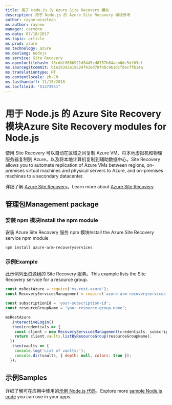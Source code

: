 ```yaml
---
title: 用于 Node.js 的 Azure Site Recovery 模块
description: 用于 Node.js 的 Azure Site Recovery 模块参考
author: rayne-wiselman
ms.author: raynew
manager: carmonm
ms.date: 07/18/2017
ms.topic: article
ms.prod: azure
ms.technology: azure
ms.devlang: nodejs
ms.service: Site Recovery
ms.openlocfilehash: f8cddf806b921d5445cd0757b64aeb0dc5df03cf
ms.sourcegitcommit: b1e29342a19524f43ed70f4bc961dcfdacffb14a
ms.translationtype: HT
ms.contentlocale: zh-CN
ms.lasthandoff: 11/15/2018
ms.locfileid: "51373951"
---
```

# <a name="azure-site-recovery-modules-for-nodejs"></a><span data-ttu-id="bafbe-103">用于 Node.js 的 Azure Site Recovery 模块</span><span class="sxs-lookup"><span data-stu-id="bafbe-103">Azure Site Recovery modules for Node.js</span></span>

<span data-ttu-id="bafbe-104">使用 Site Recovery 可以自动在区域之间复制 Azure VM、将本地虚拟机和物理服务器复制到 Azure，以及将本地计算机复制到辅助数据中心。</span><span class="sxs-lookup"><span data-stu-id="bafbe-104">Site Recovery allows you to automate replication of Azure VMs between regions, on-premises virtual machines and physical servers to Azure, and on-premises machines to a secondary datacenter.</span></span>

<span data-ttu-id="bafbe-105">详细了解 [Azure Site Recovery](https://docs.microsoft.com/azure/site-recovery/site-recovery-overview)。</span><span class="sxs-lookup"><span data-stu-id="bafbe-105">Learn more about [Azure Site Recovery](https://docs.microsoft.com/azure/site-recovery/site-recovery-overview).</span></span>

## <a name="management-package"></a><span data-ttu-id="bafbe-106">管理包</span><span class="sxs-lookup"><span data-stu-id="bafbe-106">Management package</span></span>

### <a name="install-the-npm-module"></a><span data-ttu-id="bafbe-107">安装 npm 模块</span><span class="sxs-lookup"><span data-stu-id="bafbe-107">Install the npm module</span></span>

<span data-ttu-id="bafbe-108">安装 Azure Site Recovery 服务 npm 模块</span><span class="sxs-lookup"><span data-stu-id="bafbe-108">Install the Azure Site Recovery service npm module</span></span>

```bash
npm install azure-arm-recoveryservices
```

### <a name="example"></a><span data-ttu-id="bafbe-109">示例</span><span class="sxs-lookup"><span data-stu-id="bafbe-109">Example</span></span>

<span data-ttu-id="bafbe-110">此示例列出资源组的 Site Recovery 服务。</span><span class="sxs-lookup"><span data-stu-id="bafbe-110">This example lists the Site Recovery service for a resource group.</span></span>

```javascript
const msRestAzure = require('ms-rest-azure');
const RecoveryServicesManagement = require('azure-arm-recoveryservices');

const subscriptionId = 'your-subscription-id';
const resourceGroupName = 'your-resource-group-name';

msRestAzure
  .interactiveLogin()
  .then(credentials => {
    const client = new RecoveryServicesManagement(credentials, subscriptionId);
    return client.vaults.listByResourceGroup(resourceGroupName);
  })
  .then(vaults => {
    console.log('List of vaults:');
    console.dir(vaults, { depth: null, colors: true });
  });
```

## <a name="samples"></a><span data-ttu-id="bafbe-111">示例</span><span class="sxs-lookup"><span data-stu-id="bafbe-111">Samples</span></span>

<span data-ttu-id="bafbe-112">详细了解可在应用中使用的[示例 Node.js 代码](https://azure.microsoft.com/resources/samples/?platform=nodejs)。</span><span class="sxs-lookup"><span data-stu-id="bafbe-112">Explore more [sample Node.js code](https://azure.microsoft.com/resources/samples/?platform=nodejs) you can use in your apps.</span></span>
